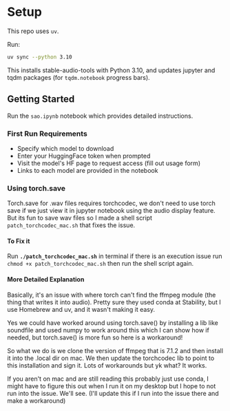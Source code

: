# Setup

This repo uses `uv`. 

Run:
```bash
uv sync --python 3.10
```

This installs stable-audio-tools with Python 3.10, and updates jupyter and tqdm packages (for `tqdm.notebook` progress bars).

## Getting Started

Run the `sao.ipynb` notebook which provides detailed instructions.

### First Run Requirements
- Specify which model to download
- Enter your HuggingFace token when prompted  
- Visit the model's HF page to request access (fill out usage form)
- Links to each model are provided in the notebook

### Using torch.save
Torch.save for .wav files requires torchcodec, we don't need to use torch save if we just view it in jupyter notebook 
using the audio display feature. But its fun to save wav files so I made a shell script `patch_torchcodec_mac.sh` that 
fixes the issue.

#### **To Fix it**
Run **`./patch_torchcodec_mac.sh`** in terminal if there is an execution issue run `chmod +x patch_torchcodec_mac.sh` then run the shell script again.

#### **More Detailed Explanation**
Basically, it's an issue with where torch can't find the ffmpeg module (the thing that writes it into audio). Pretty sure they used conda at Stability, but I use Homebrew and uv, and it wasn't making it easy.

Yes we could have worked around using torch.save() by installing a lib like soundfile and used numpy to work around this which I can show how if needed, but torch.save() is more fun so here is a workaround!

So what we do is we clone the version of ffmpeg that is 7.1.2 and then install it into the .local dir on mac. We then update the torchcodec lib to point to this installation and sign it. Lots of workarounds but yk what? It works.

If you aren't on mac and are still reading this probably just use conda, I might have to figure this out when I run it on my desktop but I hope to not run into the issue. We'll see. (I'll update this if I run into the issue there and make a workaround)